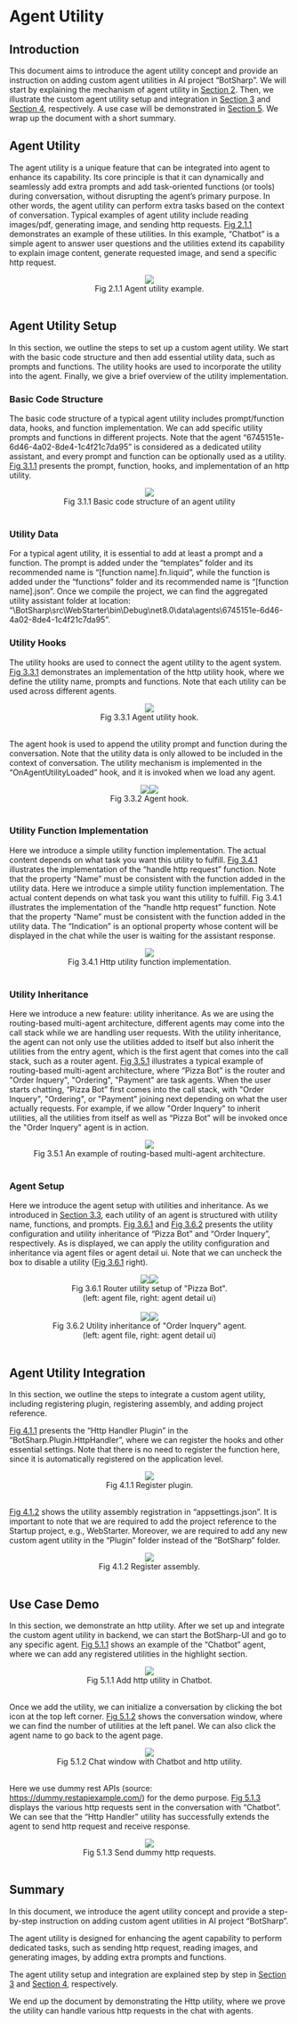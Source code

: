# Agent Utility

## Introduction
This document aims to introduce the agent utility concept and provide an instruction on adding custom agent utilities in AI project “BotSharp”. We will start by explaining the mechanism of agent utility in [Section 2](#agent-utility). Then, we illustrate the custom agent utility setup and integration in [Section 3](#agent-utility-setup) and [Section 4](#agent-utility-integration), respectively. A use case will be demonstrated in [Section 5](#use-case-demo). We wrap up the document with a short summary.

## Agent Utility
The agent utility is a unique feature that can be integrated into agent to enhance its capability. Its core principle is that it can dynamically and seamlessly add extra prompts and add task-oriented functions (or tools) during conversation, without disrupting the agent’s primary purpose. In other words, the agent utility can perform extra tasks based on the context of conversation. Typical examples of agent utility include reading images/pdf, generating image, and sending http requests. [Fig 2.1.1](#agent-utility-example) demonstrates an example of these utilities. In this example, “Chatbot” is a simple agent to answer user questions and the utilities extend its capability to explain image content, generate requested image, and send a specific http request.

<div style="text-align: center;" id="agent-utility-example">
    <img src="assets/agent-utility-example.png" />
    <div>Fig 2.1.1 Agent utility example.</div>
</div>
<br />

## Agent Utility Setup
In this section, we outline the steps to set up a custom agent utility. We start with the basic code structure and then add essential utility data, such as prompts and functions. The utility hooks are used to incorporate the utility into the agent. Finally, we give a brief overview of the utility implementation.

### Basic Code Structure
The basic code structure of a typical agent utility includes prompt/function data, hooks, and function implementation. We can add specific utility prompts and functions in different projects. Note that the agent “6745151e-6d46-4a02-8de4-1c4f21c7da95” is considered as a dedicated utility assistant, and every prompt and function can be optionally used as a utility. [Fig 3.1.1](#agent-utility-code-structure) presents the prompt, function, hooks, and implementation of an http utility.

<div style="text-align: center;" id="agent-utility-code-structure">
    <img src="assets/agent-utility-code-structure.png" />
    <div>Fig 3.1.1 Basic code structure of an agent utility</div>
</div>
<br />

### Utility Data
For a typical agent utility, it is essential to add at least a prompt and a function. The prompt is added under the “templates” folder and its recommended name is “[function name].fn.liquid”, while the function is added under the “functions” folder and its recommended name is “[function name].json”. Once we compile the project, we can find the aggregated utility assistant folder at location: “\BotSharp\src\WebStarter\bin\Debug\net8.0\data\agents\6745151e-6d46-4a02-8de4-1c4f21c7da95”.

### Utility Hooks
The utility hooks are used to connect the agent utility to the agent system. [Fig 3.3.1](#agent-utility-hook) demonstrates an implementation of the http utility hook, where we define the utility name, prompts and functions. Note that each utility can be used across different agents.

<div style="text-align: center;" id="agent-utility-hook">
    <img src="assets/agent-utility-hook.png" />
    <div>Fig 3.3.1 Agent utility hook.</div>
</div>
<br />

The agent hook is used to append the utility prompt and function during the conversation. Note that the utility data is only allowed to be included in the context of conversation. The utility mechanism is implemented in the “OnAgentUtilityLoaded” hook, and it is invoked when we load any agent.

<div style="text-align: center;" id="agent-hook">
    <div style="display: flex; justify-content: center;">
        <div><img src="assets/agent-hook-1.png" /></div>
        <div><img src="assets/agent-hook-2.png" /></div>
    </div>
    <div>Fig 3.3.2 Agent hook.</div>
</div>
<br />

### Utility Function Implementation
Here we introduce a simple utility function implementation. The actual content depends on what task you want this utility to fulfill. [Fig 3.4.1](#utility-func-impl) illustrates the implementation of the “handle http request” function. Note that the property “Name” must be consistent with the function added in the utility data. Here we introduce a simple utility function implementation. The actual content depends on what task you want this utility to fulfill. Fig 3.4.1 illustrates the implementation of the “handle http request” function. Note that the property “Name” must be consistent with the function added in the utility data. The “Indication” is an optional property whose content will be displayed in the chat while the user is waiting for the assistant response.

<div style="text-align: center;" id="utility-func-impl">
    <img src="assets/utility-function-implementation.png" />
    <div>Fig 3.4.1 Http utility function implementation.</div>
</div>
<br />

### Utility Inheritance
Here we introduce a new feature: utility inheritance. As we are using the routing-based multi-agent architecture, different agents may come into the call stack while we are handling user requests. With the utility inheritance, the agent can not only use the utilities added to itself but also inherit the utilities from the entry agent, which is the first agent that comes into the call stack, such as a router agent. [Fig 3.5.1](#routing-architecture) illustrates a typical example of routing-based multi-agent architecture, where “Pizza Bot” is the router and "Order Inquery", "Ordering", "Payment" are task agents. When the user starts chatting, “Pizza Bot” first comes into the call stack, with "Order Inquery", "Ordering", or "Payment" joining next depending on what the user actually requests. For example, if we allow "Order Inquery" to inherit utilities, all the utilities from itself as well as “Pizza Bot” will be invoked once the "Order Inquery" agent is in action.

<div style="text-align: center;" id="routing-architecture">
    <img src="assets/routing-arch.png" />
    <div>Fig 3.5.1 An example of routing-based multi-agent architecture.</div>
</div>
<br />

### Agent Setup
Here we introduce the agent setup with utilities and inheritance. As we introduced in [Section 3.3](#utility-hooks), each utility of an agent is structured with utility name, functions, and prompts. [Fig 3.6.1](#router-utility) and [Fig 3.6.2](#task-agent-utility) presents the utility configuration and utility inheritance of “Pizza Bot” and “Order Inquery”, respectively. As is displayed, we can apply the utility configuration and inheritance via agent files or agent detail ui. Note that we can uncheck the box to disable a utility ([Fig 3.6.1](#router-utility) right).

<div style="text-align: center;" id="router-utility">
    <div style="display: flex; justify-content: center;">
        <div><img src="assets/router-utility.png" /></div>
        <div><img src="assets/router-utility-ui.png" /></div>
    </div>
    <div>Fig 3.6.1 Router utility setup of "Pizza Bot".</div>
    <div>(left: agent file, right: agent detail ui)</div>
</div>
<br />

<div style="text-align: center;" id="task-agent-utility">
    <div style="display: flex; justify-content: center;">
        <div><img src="assets/task-agent-utility.png" /></div>
        <div><img src="assets/task-agent-utility-ui.png" /></div>
    </div>
    <div>Fig 3.6.2 Utility inheritance of "Order Inquery" agent.</div>
    <div>(left: agent file, right: agent detail ui)</div>
</div>
<br />


## Agent Utility Integration
In this section, we outline the steps to integrate a custom agent utility, including registering plugin, registering assembly, and adding project reference. 

[Fig 4.1.1](#register-plugin) presents the “Http Handler Plugin” in the “BotSharp.Plugin.HttpHandler”, where we can register the hooks and other essential settings. Note that there is no need to register the function here, since it is automatically registered on the application level.

<div style="text-align: center;" id="register-plugin">
    <img src="assets/register-plugin.png" />
    <div>Fig 4.1.1 Register plugin.</div>
</div>
<br />

[Fig 4.1.2](#register-assembly) shows the utility assembly registration in “appsettings.json”. It is important to note that we are required to add the project reference to the Startup project, e.g., WebStarter. Moreover, we are required to add any new custom agent utility in the “Plugin” folder instead of the “BotSharp” folder.

<div style="text-align: center;" id="register-assembly">
    <img src="assets/register-assembly.png" />
    <div>Fig 4.1.2 Register assembly.</div>
</div>
<br />


## Use Case Demo
In this section, we demonstrate an http utility. After we set up and integrate the custom agent utility in backend, we can start the BotSharp-UI and go to any specific agent. [Fig 5.1.1](#add-utility) shows an example of the “Chatbot” agent, where we can add any registered utilities in the highlight section.

<div style="text-align: center;" id="add-utility">
    <img src="assets/add-utility.png" />
    <div>Fig 5.1.1 Add http utility in Chatbot.</div>
</div>
<br />

Once we add the utility, we can initialize a conversation by clicking the bot icon at the top left corner. [Fig 5.1.2](#chat-window-demo) shows the conversation window, where we can find the number of utilities at the left panel. We can also click the agent name to go back to the agent page.

<div style="text-align: center;" id="chat-window-demo">
    <img src="assets/chat-window-demo.png" />
    <div>Fig 5.1.2 Chat window with Chatbot and http utility.</div>
</div>
<br />

Here we use dummy rest APIs (source: https://dummy.restapiexample.com/) for the demo purpose. [Fig 5.1.3](#dummy-http) displays the various http requests sent in the conversation with “Chatbot”. We can see that the “Http Handler” utility has successfully extends the agent to send http request and receive response.

<div style="text-align: center;" id="dummy-http">
    <img src="assets/dummy-http.png" />
    <div>Fig 5.1.3 Send dummy http requests.</div>
</div>
<br />

## Summary
In this document, we introduce the agent utility concept and provide a step-by-step instruction on adding custom agent utilities in AI project “BotSharp”.

The agent utility is designed for enhancing the agent capability to perform dedicated tasks, such as sending http request, reading images, and generating images, by adding extra prompts and functions.

The agent utility setup and integration are explained step by step in [Section 3](#agent-utility-setup) and [Section 4](#agent-utility-integration), respectively.

We end up the document by demonstrating the Http utility, where we prove the utility can handle various http requests in the chat with agents.
